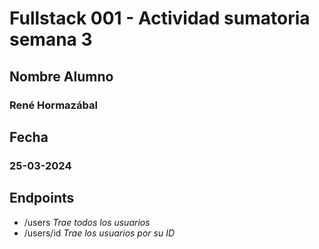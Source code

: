 # Fullstack 001 - Actividad sumatoria semana 3

## Nombre Alumno

### René Hormazábal

## Fecha

### 25-03-2024

## Endpoints

  - /users *Trae todos los usuarios*
  - /users/id *Trae los usuarios por su ID*
